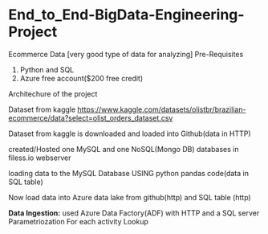 # End_to_End-BigData-Engineering-Project
Ecommerce Data [very good type of data for analyzing]
Pre-Requisites
1. Python and SQL
2. Azure free account($200 free credit)

Architechure of the project

Dataset from kaggle 
https://www.kaggle.com/datasets/olistbr/brazilian-ecommerce/data?select=olist_orders_dataset.csv

Dataset from kaggle is downloaded and loaded into Github(data in HTTP)

created/Hosted one MySQL and one NoSQL(Mongo DB) databases in filess.io webserver

loading data to the MySQL Database USING python pandas code(data in SQL table)

Now load data into Azure data lake from github(http) and SQL table (http)

**Data Ingestion:**
used Azure Data Factory(ADF) with HTTP and a SQL server
Parametriozation
For each activity
Lookup




